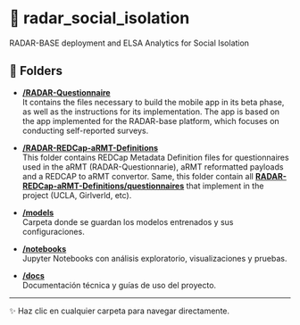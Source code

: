 # 📁 radar_social_isolation
RADAR-BASE deployment and ELSA Analytics for Social Isolation

## 📂 Folders

- [**/RADAR-Questionnaire**](./RADAR-Questionnaire)  
  It contains the files necessary to build the mobile app in its beta phase, as well as the instructions for its implementation. The app is based on the app implemented for the RADAR-base platform, which focuses on conducting self-reported surveys.

- [**/RADAR-REDCap-aRMT-Definitions**](./RADAR-REDCap-aRMT-Definitions)  
  This folder contains REDCap Metadata Definition files for questionnaires used in the aRMT (RADAR-Questionnarie), aRMT reformatted payloads and a REDCAP to aRMT convertor. Same, this folder contain all [**RADAR-REDCap-aRMT-Definitions/questionnaires**](./RADAR-REDCap-aRMT-Definitions/questionnaires)  that implement in the project (UCLA, Girlverld, etc).

- [**/models**](./models)  
  Carpeta donde se guardan los modelos entrenados y sus configuraciones.

- [**/notebooks**](./notebooks)  
  Jupyter Notebooks con análisis exploratorio, visualizaciones y pruebas.

- [**/docs**](./docs)  
  Documentación técnica y guías de uso del proyecto.

---

✨ Haz clic en cualquier carpeta para navegar directamente.
